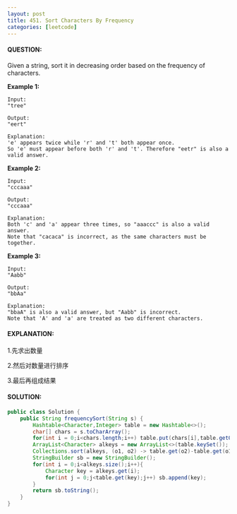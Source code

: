 ```yaml
---
layout: post
title: 451. Sort Characters By Frequency
categories: [leetcode]
---
```


#### QUESTION:

Given a string, sort it in decreasing order based on the frequency of characters.

**Example 1:**

```
Input:
"tree"

Output:
"eert"

Explanation:
'e' appears twice while 'r' and 't' both appear once.
So 'e' must appear before both 'r' and 't'. Therefore "eetr" is also a valid answer.

```

**Example 2:**

```
Input:
"cccaaa"

Output:
"cccaaa"

Explanation:
Both 'c' and 'a' appear three times, so "aaaccc" is also a valid answer.
Note that "cacaca" is incorrect, as the same characters must be together.

```

**Example 3:**

```
Input:
"Aabb"

Output:
"bbAa"

Explanation:
"bbaA" is also a valid answer, but "Aabb" is incorrect.
Note that 'A' and 'a' are treated as two different characters.
```

#### EXPLANATION:

1.先求出数量

2.然后对数量进行排序

3.最后再组成结果

#### SOLUTION:

```JAVA
public class Solution {
    public String frequencySort(String s) {
        Hashtable<Character,Integer> table = new Hashtable<>();
        char[] chars = s.toCharArray();
        for(int i = 0;i<chars.length;i++) table.put(chars[i],table.getOrDefault(chars[i],0)+1);
        ArrayList<Character> alkeys = new ArrayList<>(table.keySet());
        Collections.sort(alkeys, (o1, o2) -> table.get(o2)-table.get(o1));
        StringBuilder sb = new StringBuilder();
        for(int i = 0;i<alkeys.size();i++){
            Character key = alkeys.get(i);
            for(int j = 0;j<table.get(key);j++) sb.append(key);
        }
        return sb.toString();
    }
}
```

